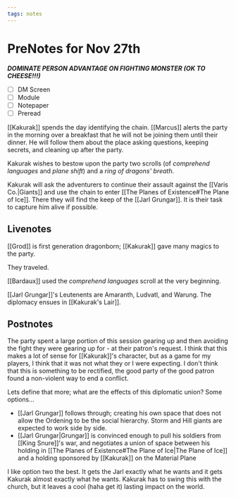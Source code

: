 ```yaml
---
tags: notes
---
```

# PreNotes for Nov 27th

***DOMINATE PERSON ADVANTAGE ON FIGHTING MONSTER (OK TO CHEESE!!!)***

- [ ] DM Screen
- [ ] Module
- [ ] Notepaper
- [ ] Preread

[[Kakurak]] spends the day identifying the chain. [[Marcus]] alerts the party in the morning over a breakfast that he will not be joining them until their dinner. He will follow them about the place asking questions, keeping secrets, and cleaning up after the party.

Kakurak wishes to bestow upon the party two scrolls (of *comprehend languages* and *plane shift*) and a *ring of dragons' breath*.

Kakurak will ask the adventurers to continue their assault against the [[Varis Co.|Giants]] and use the chain to enter [[The Planes of Existence#The Plane of Ice]]. There they will find the keep of the [[Jarl Grungar]]. It is their task to capture him alive if possible.

## Livenotes

[[Grod]] is first generation dragonborn; [[Kakurak]] gave many magics to the party.

They traveled.

[[Bardaux]] used the *comprehend languages* scroll at the very beginning.

[[Jarl Grungar]]'s Leutenents are Amaranth, Ludvatl, and Warung. The diplomacy ensues in [[Kakurak's Lair]]. 

## Postnotes
The party spent a large portion of this session gearing up and then avoiding the fight they were gearing up for - at their patron's request.
I think that this makes a lot of sense for [[Kakurak]]'s character, but as a game for my players, I think that it was not what they or I were expecting. I don't think that this is something to be rectified, the good party of the good patron found a non-violent way to end a conflict.

Lets define that more; what are the effects of this diplomatic union?
Some options...
- [[Jarl Grungar]] follows through; creating his own space that does not allow the Ordening to be the social hierarchy. Storm and Hill giants are expected to work side by side.
- [[Jarl Grungar|Grungar]] is convinced enough to pull his soldiers from [[King Snure]]'s war, and negotiates a union of space between his holding in [[The Planes of Existence#The Plane of Ice|The Plane of Ice]] and a holding sponsored by [[Kakurak]] on the Material Plane

I like option two the best. It gets the Jarl exactly what he wants and it gets Kakurak almost exactly what he wants. Kakurak has to swing this with the church, but it leaves a cool (haha get it) lasting impact on the world.